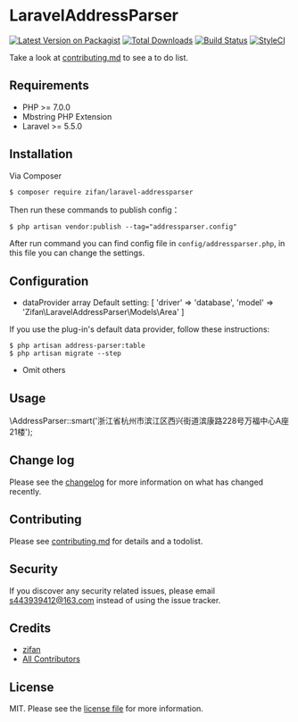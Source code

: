 # LaravelAddressParser

[![Latest Version on Packagist][ico-version]][link-packagist]
[![Total Downloads][ico-downloads]][link-downloads]
[![Build Status][ico-travis]][link-travis]
[![StyleCI][ico-styleci]][link-styleci]

Take a look at [contributing.md](contributing.md) to see a to do list.

Requirements
------------
 - PHP >= 7.0.0
 - Mbstring PHP Extension
 - Laravel >= 5.5.0

## Installation

Via Composer

``` bash
$ composer require zifan/laravel-addressparser
```
Then run these commands to publish config：

```
$ php artisan vendor:publish --tag="addressparser.config"
```
After run command you can find config file in `config/addressparser.php`, in this file you can change the settings.

## Configuration

* dataProvider array Default setting: [
      'driver' => 'database', 
      'model' => 'Zifan\LaravelAddressParser\Models\Area'
  ]

If you use the plug-in's default data provider, follow these instructions:

```
$ php artisan address-parser:table
$ php artisan migrate --step
```
* Omit others

## Usage

\AddressParser::smart('浙江省杭州市滨江区西兴街道滨康路228号万福中心A座21楼');

## Change log

Please see the [changelog](changelog.md) for more information on what has changed recently.

## Contributing

Please see [contributing.md](contributing.md) for details and a todolist.

## Security

If you discover any security related issues, please email s443939412@163.com instead of using the issue tracker.

## Credits

- [zifan][link-author]
- [All Contributors][link-contributors]

## License

MIT. Please see the [license file](license.md) for more information.

[ico-version]: https://img.shields.io/packagist/v/zifan/addressparser.svg?style=flat-square
[ico-downloads]: https://img.shields.io/packagist/dt/zifan/addressparser.svg?style=flat-square
[ico-travis]: https://img.shields.io/travis/zifan/addressparser/master.svg?style=flat-square
[ico-styleci]: https://styleci.io/repos/12345678/shield

[link-packagist]: https://packagist.org/packages/zifan/addressparser
[link-downloads]: https://packagist.org/packages/zifan/addressparser
[link-travis]: https://travis-ci.org/zifan/addressparser
[link-styleci]: https://styleci.io/repos/12345678
[link-author]: https://github.com/a443939412
[link-contributors]: ../../contributors

